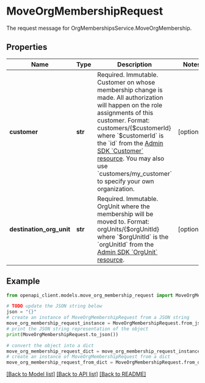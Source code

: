 # MoveOrgMembershipRequest

The request message for OrgMembershipsService.MoveOrgMembership.

## Properties

Name | Type | Description | Notes
------------ | ------------- | ------------- | -------------
**customer** | **str** | Required. Immutable. Customer on whose membership change is made. All authorization will happen on the role assignments of this customer. Format: customers/{$customerId} where &#x60;$customerId&#x60; is the &#x60;id&#x60; from the [Admin SDK &#x60;Customer&#x60; resource](https://developers.google.com/admin-sdk/directory/reference/rest/v1/customers). You may also use &#x60;customers/my_customer&#x60; to specify your own organization. | [optional] 
**destination_org_unit** | **str** | Required. Immutable. OrgUnit where the membership will be moved to. Format: orgUnits/{$orgUnitId} where &#x60;$orgUnitId&#x60; is the &#x60;orgUnitId&#x60; from the [Admin SDK &#x60;OrgUnit&#x60; resource](https://developers.google.com/admin-sdk/directory/reference/rest/v1/orgunits). | [optional] 

## Example

```python
from openapi_client.models.move_org_membership_request import MoveOrgMembershipRequest

# TODO update the JSON string below
json = "{}"
# create an instance of MoveOrgMembershipRequest from a JSON string
move_org_membership_request_instance = MoveOrgMembershipRequest.from_json(json)
# print the JSON string representation of the object
print(MoveOrgMembershipRequest.to_json())

# convert the object into a dict
move_org_membership_request_dict = move_org_membership_request_instance.to_dict()
# create an instance of MoveOrgMembershipRequest from a dict
move_org_membership_request_from_dict = MoveOrgMembershipRequest.from_dict(move_org_membership_request_dict)
```
[[Back to Model list]](../README.md#documentation-for-models) [[Back to API list]](../README.md#documentation-for-api-endpoints) [[Back to README]](../README.md)


